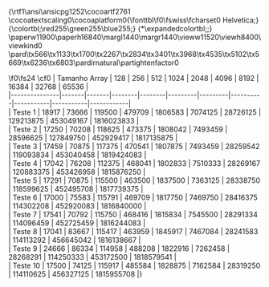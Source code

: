 {\rtf1\ansi\ansicpg1252\cocoartf2761
\cocoatextscaling0\cocoaplatform0{\fonttbl\f0\fswiss\fcharset0 Helvetica;}
{\colortbl;\red255\green255\blue255;}
{\*\expandedcolortbl;;}
\paperw11900\paperh16840\margl1440\margr1440\vieww11520\viewh8400\viewkind0
\pard\tx566\tx1133\tx1700\tx2267\tx2834\tx3401\tx3968\tx4535\tx5102\tx5669\tx6236\tx6803\pardirnatural\partightenfactor0

\f0\fs24 \cf0 | Tamanho Array | 128   | 256   | 512    | 1024   | 2048    | 4096    | 8192     | 16384     | 32768     | 65536      |\
|---------------|-------|-------|--------|--------|---------|---------|----------|-----------|-----------|------------|\
| Teste 1       | 18917 | 73666 | 119500 | 479709 | 1806583 | 7074125 | 28726125 | 129213875 | 453049167 | 1816023833 |\
| Teste 2       | 17250 | 70208 | 118625 | 473375 | 1808042 | 7493459 | 28596625 | 127849750 | 452929417 | 1817135875 |\
| Teste 3       | 17459 | 70875 | 117375 | 470541 | 1807875 | 7493459 | 28259542 | 119093834 | 453040458 | 1819424083 |\
| Teste 4       | 17042 | 76208 | 112375 | 468041 | 1802833 | 7510333 | 28269167 | 120883375 | 453426958 | 1815876250 |\
| Teste 5       | 17291 | 70875 | 115500 | 463500 | 1837500 | 7363125 | 28338750 | 118599625 | 452495708 | 1817739375 |\
| Teste 6       | 17000 | 75583 | 115791 | 469709 | 1817750 | 7469750 | 28416375 | 114302208 | 452920083 | 1816840000 |\
| Teste 7       | 17541 | 70792 | 115750 | 468416 | 1815834 | 7545500 | 28291334 | 114096459 | 452725459 | 1816244083 |\
| Teste 8       | 17041 | 83667 | 115417 | 463959 | 1845917 | 7467084 | 28241583 | 114113292 | 456645042 | 1816138667 |\
| Teste 9       | 24666 | 86334 | 114958 | 488208 | 1822916 | 7262458 | 28268291 | 114250333 | 453172500 | 1818579541 |\
| Teste 10      | 17500 | 74125 | 115917 | 485584 | 1828875 | 7162584 | 28319250 | 114110625 | 456327125 | 1815955708 |}